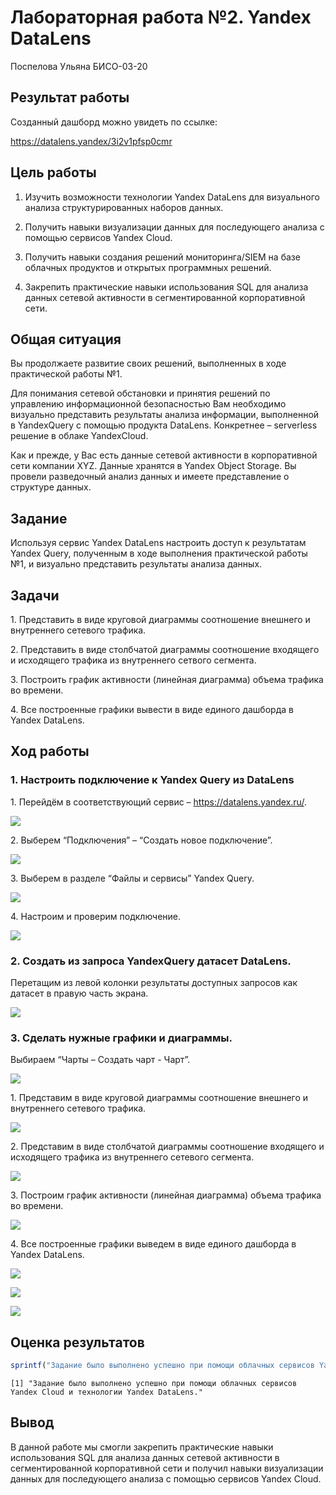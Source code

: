 # Лабораторная работа №2. Yandex DataLens
Поспелова Ульяна БИСО-03-20

## Результат работы

Созданный дашборд можно увидеть по ссылке:

https://datalens.yandex/3i2v1pfsp0cmr

## Цель работы

1.  Изучить возможности технологии Yandex DataLens для визуального
    анализа структурированных наборов данных.

2.  Получить навыки визуализации данных для последующего анализа с
    помощью сервисов Yandex Cloud.

3.  Получить навыки создания решений мониторинга/SIEM на базе облачных
    продуктов и открытых программных решений.

4.  Закрепить практические навыки использования SQL для анализа данных
    сетевой активности в сегментированной корпоративной сети.

## Общая ситуация

Вы продолжаете развитие своих решений, выполненных в ходе практической
работы №1.

Для понимания сетевой обстановки и принятия решений по управлению
информационной безопасностью Вам необходимо визуально представить
результаты анализа информации, выполненной в YandexQuery с помощью
продукта DataLens. Конкретнее – serverless решение в облаке YandexCloud.

Как и прежде, у Вас есть данные сетевой активности в корпоративной сети
компании XYZ. Данные хранятся в Yandex Object Storage. Вы провели
разведочный анализ данных и имеете представление о структуре данных.

## Задание

Используя сервис Yandex DataLens настроить доступ к результатам Yandex
Query, полученным в ходе выполнения практической работы №1, и визуально
представить результаты анализа данных.

## Задачи

1\. Представить в виде круговой диаграммы соотношение внешнего и
внутреннего сетевого трафика.

2\. Представить в виде столбчатой диаграммы соотношение входящего и
исходящего трафика из внутреннего сетвого сегмента.

3\. Построить график активности (линейная диаграмма) объема трафика во
времени.

4\. Все построенные графики вывести в виде единого дашборда в Yandex
DataLens.

## Ход работы

### 1. Настроить подключение к Yandex Query из DataLens

1\. Перейдём в соответствующий сервис – https://datalens.yandex.ru/.

![](PNGs/pic_1.png)

2\. Выберем “Подключения” – “Создать новое подключение”.

![](PNGs/pic_2.png)

3\. Выберем в разделе “Файлы и сервисы” Yandex Query.

![](PNGs/pic_3.png)

4\. Настроим и проверим подключение.

![](PNGs/pic_4.png)

### 2. Создать из запроса YandexQuery датасет DataLens.

Перетащим из левой колонки результаты доступных запросов как датасет в
правую часть экрана.

![](PNGs/pic_5.png)

### 3. Сделать нужные графики и диаграммы.

Выбираем “Чарты – Создать чарт - Чарт”.

![](PNGs/pic_6.png)

1\. Представим в виде круговой диаграммы соотношение внешнего и
внутреннего сетевого трафика.

![](PNGs/pic_7.png)

2\. Представим в виде столбчатой диаграммы соотношение входящего и
исходящего трафика из внутреннего сетевого сегмента.

![](PNGs/pic_8.png)

3\. Построим график активности (линейная диаграмма) объема трафика во
времени.

![](PNGs/pic_9.png)

4\. Все построенные графики выведем в виде единого дашборда в Yandex
DataLens.

![](PNGs/pic_10.png)

![](PNGs/pic_11.png)

![](PNGs/pic_12.png)

## Оценка результатов

``` r
sprintf("Задание было выполнено успешно при помощи облачных сервисов Yandex Cloud и технологии Yandex DataLens.")
```

    [1] "Задание было выполнено успешно при помощи облачных сервисов Yandex Cloud и технологии Yandex DataLens."

## Вывод

В данной работе мы смогли закрепить практические навыки использования
SQL для анализа данных сетевой активности в сегментированной
корпоративной сети и получил навыки визуализации данных для последующего
анализа с помощью сервисов Yandex Cloud.
